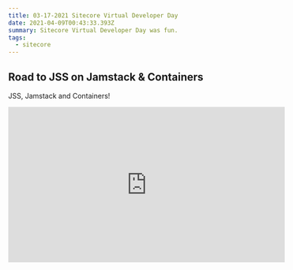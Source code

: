 ```yaml
---
title: 03-17-2021 Sitecore Virtual Developer Day
date: 2021-04-09T00:43:33.393Z
summary: Sitecore Virtual Developer Day was fun.
tags:
  - sitecore
---
```

## Road to JSS on Jamstack & Containers

JSS, Jamstack and Containers! 



<iframe width="560" height="315" src="https://www.youtube.com/embed/T2BXGTWkLuw" frameborder="0" allow="accelerometer; autoplay; clipboard-write; encrypted-media; gyroscope; picture-in-picture" allowfullscreen></iframe>
